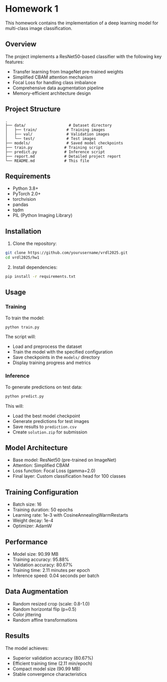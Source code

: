 # Homework 1

This homework contains the implementation of a deep learning model for multi-class image classification.

## Overview

The project implements a ResNet50-based classifier with the following key features:
- Transfer learning from ImageNet pre-trained weights
- Simplified CBAM attention mechanism
- Focal Loss for handling class imbalance
- Comprehensive data augmentation pipeline
- Memory-efficient architecture design

## Project Structure

```
.
├── data/                   # Dataset directory
│   ├── train/             # Training images
│   ├── val/               # Validation images
│   └── test/              # Test images
├── models/                # Saved model checkpoints
├── train.py              # Training script
├── predict.py            # Inference script
├── report.md             # Detailed project report
└── README.md             # This file
```

## Requirements

- Python 3.8+
- PyTorch 2.0+
- torchvision
- pandas
- tqdm
- PIL (Python Imaging Library)

## Installation

1. Clone the repository:
```bash
git clone https://github.com/yourusername/vrdl2025.git
cd vrdl2025/hw1
```

2. Install dependencies:
```bash
pip install -r requirements.txt
```

## Usage

### Training

To train the model:
```bash
python train.py
```

The script will:
- Load and preprocess the dataset
- Train the model with the specified configuration
- Save checkpoints in the `models/` directory
- Display training progress and metrics

### Inference

To generate predictions on test data:
```bash
python predict.py
```

This will:
- Load the best model checkpoint
- Generate predictions for test images
- Save results to `prediction.csv`
- Create `solution.zip` for submission

## Model Architecture

- Base model: ResNet50 (pre-trained on ImageNet)
- Attention: Simplified CBAM
- Loss function: Focal Loss (gamma=2.0)
- Final layer: Custom classification head for 100 classes

## Training Configuration

- Batch size: 16
- Training duration: 50 epochs
- Learning rate: 1e-3 with CosineAnnealingWarmRestarts
- Weight decay: 1e-4
- Optimizer: AdamW

## Performance

- Model size: 90.99 MB
- Training accuracy: 95.88%
- Validation accuracy: 80.67%
- Training time: 2.11 minutes per epoch
- Inference speed: 0.04 seconds per batch

## Data Augmentation

- Random resized crop (scale: 0.8-1.0)
- Random horizontal flip (p=0.5)
- Color jittering
- Random affine transformations

## Results

The model achieves:
- Superior validation accuracy (80.67%)
- Efficient training time (2.11 min/epoch)
- Compact model size (90.99 MB)
- Stable convergence characteristics